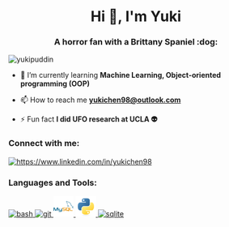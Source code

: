 <h1 align="center">Hi 👋, I'm Yuki</h1>
<h3 align="center">A horror fan with a Brittany Spaniel :dog:</h3>

<p align="left"> <img src="https://komarev.com/ghpvc/?username=yukipuddin&label=Profile%20views&color=ffb6c1&style=flat" alt="yukipuddin" /> </p>

- 🌱 I’m currently learning **Machine Learning, Object-oriented programming (OOP)**

- 📫 How to reach me **yukichen98@outlook.com**

- ⚡ Fun fact **I did UFO research at UCLA :alien:**

<h3 align="left">Connect with me:</h3>
<p align="left">
<a href="https://linkedin.com/in/https://www.linkedin.com/in/yukichen98" target="blank"><img align="center" src="https://raw.githubusercontent.com/rahuldkjain/github-profile-readme-generator/master/src/images/icons/Social/linked-in-alt.svg" alt="https://www.linkedin.com/in/yukichen98" height="30" width="40" /></a>
</p>

<h3 align="left">Languages and Tools:</h3>
<p align="left"> <a href="https://www.gnu.org/software/bash/" target="_blank" rel="noreferrer"> <img src="https://www.vectorlogo.zone/logos/gnu_bash/gnu_bash-icon.svg" alt="bash" width="40" height="40"/> </a> <a href="https://git-scm.com/" target="_blank" rel="noreferrer"> <img src="https://www.vectorlogo.zone/logos/git-scm/git-scm-icon.svg" alt="git" width="40" height="40"/> </a> <a href="https://www.mysql.com/" target="_blank" rel="noreferrer"> <img src="https://raw.githubusercontent.com/devicons/devicon/master/icons/mysql/mysql-original-wordmark.svg" alt="mysql" width="40" height="40"/> </a> <a href="https://www.python.org" target="_blank" rel="noreferrer"> <img src="https://raw.githubusercontent.com/devicons/devicon/master/icons/python/python-original.svg" alt="python" width="40" height="40"/> </a> <a href="https://www.sqlite.org/" target="_blank" rel="noreferrer"> <img src="https://www.vectorlogo.zone/logos/sqlite/sqlite-icon.svg" alt="sqlite" width="40" height="40"/> </a> </p>
